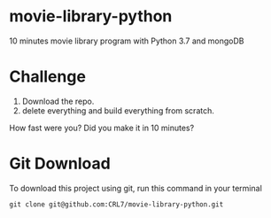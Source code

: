 # movie-library-python
10 minutes movie library program  with Python 3.7 and mongoDB

# Challenge
1. Download the repo.
2. delete everything and build everything from scratch.

How fast were you? Did you make it in 10 minutes?

# Git Download
To download this project using git, run this command in your terminal

```
git clone git@github.com:CRL7/movie-library-python.git
```
